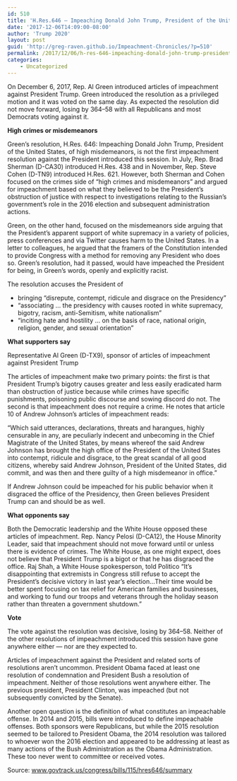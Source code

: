 ```yaml
---
id: 510
title: 'H.Res.646 — Impeaching Donald John Trump, President of the United States, of high misdemeanors'
date: '2017-12-06T14:09:00-08:00'
author: 'Trump 2020'
layout: post
guid: 'http://greg-raven.github.io/Impeachment-Chronicles/?p=510'
permalink: /2017/12/06/h-res-646-impeaching-donald-john-trump-president-of-the-united-states-of-high-misdemeanors/
categories:
    - Uncategorized
---
```


On December 6, 2017, Rep. Al Green introduced articles of impeachment against President Trump. Green introduced the resolution as a privileged motion and it was voted on the same day. As expected the resolution did not move forward, losing by 364–58 with all Republicans and most Democrats voting against it.

**High crimes or misdemeanors**

Green’s resolution, H.Res. 646: Impeaching Donald John Trump, President of the United States, of high misdemeanors, is not the first impeachment resolution against the President introduced this session. In July, Rep. Brad Sherman (D-CA30) introduced H.Res. 438 and in November, Rep. Steve Cohen (D-TN9) introduced H.Res. 621. However, both Sherman and Cohen focused on the crimes side of “high crimes and misdemeanors” and argued for impeachment based on what they believed to be the President’s obstruction of justice with respect to investigations relating to the Russian’s government’s role in the 2016 election and subsequent administration actions.

Green, on the other hand, focused on the misdemeanors side arguing that the President’s apparent support of white supremacy in a variety of policies, press conferences and via Twitter causes harm to the United States. In a letter to colleagues, he argued that the framers of the Constitution intended to provide Congress with a method for removing any President who does so. Green’s resolution, had it passed, would have impeached the President for being, in Green’s words, openly and explicitly racist.

The resolution accuses the President of

- bringing “disrepute, contempt, ridicule and disgrace on the Presidency”
- “associating … the presidency with causes rooted in white supremacy, bigotry, racism, anti-Semitism, white nationalism”
- “inciting hate and hostility … on the basis of race, national origin, religion, gender, and sexual orientation”

**What supporters say**

Representative Al Green (D-TX9), sponsor of articles of impeachment against President Trump

The articles of impeachment make two primary points: the first is that President Trump’s bigotry causes greater and less easily eradicated harm than obstruction of justice because while crimes have specific punishments, poisoning public discourse and sowing discord do not. The second is that impeachment does not require a crime. He notes that article 10 of Andrew Johnson’s articles of impeachment reads:

“Which said utterances, declarations, threats and harangues, highly censurable in any, are peculiarly indecent and unbecoming in the Chief Magistrate of the United States, by means whereof the said Andrew Johnson has brought the high office of the President of the United States into contempt, ridicule and disgrace, to the great scandal of all good citizens, whereby said Andrew Johnson, President of the United States, did commit, and was then and there guilty of a high misdemeanor in office.”

If Andrew Johnson could be impeached for his public behavior when it disgraced the office of the Presidency, then Green believes President Trump can and should be as well.

**What opponents say**

Both the Democratic leadership and the White House opposed these articles of impeachment. Rep. Nancy Pelosi (D-CA12), the House Minority Leader, said that impeachment should not move forward until or unless there is evidence of crimes. The White House, as one might expect, does not believe that President Trump is a bigot or that he has disgraced the office. Raj Shah, a White House spokesperson, told Politico “It’s disappointing that extremists in Congress still refuse to accept the President’s decisive victory in last year’s election…Their time would be better spent focusing on tax relief for American families and businesses, and working to fund our troops and veterans through the holiday season rather than threaten a government shutdown.”

**Vote**

The vote against the resolution was decisive, losing by 364–58. Neither of the other resolutions of impeachment introduced this session have gone anywhere either — nor are they expected to.

Articles of impeachment against the President and related sorts of resolutions aren’t uncommon. President Obama faced at least one resolution of condemnation and President Bush a resolution of impeachment. Neither of those resolutions went anywhere either. The previous president, President Clinton, was impeached (but not subsequently convicted by the Senate).

Another open question is the definition of what constitutes an impeachable offense. In 2014 and 2015, bills were introduced to define impeachable offenses. Both sponsors were Republicans, but while the 2015 resolution seemed to be tailored to President Obama, the 2014 resolution was tailored to whoever won the 2016 election and appeared to be addressing at least as many actions of the Bush Administration as the Obama Administration. These too never went to committee or received votes.

Source: www.govtrack.us/congress/bills/115/hres646/summary